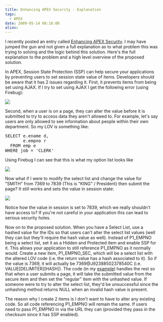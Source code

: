 ```yaml
---
title: Enhancing APEX Security - Explanation
tags:
  - APEX
date: 2009-05-14 08:16:00
alias:
---
```


I recently posted an entry called [Enhancing APEX Security](http://apex-smb.blogspot.com/2009/05/enhancing-apex-security.html). I may have jumped the gun and not given a full explanation as to what problem this was trying to solving and the logic behind this solution. Here's the full explanation to the problem and a high level overview of the proposed solution.

In APEX, Session State Protection (SSP) can help secure your applications by preventing users to set session state value of items. Developers should be aware that it has 2 issues regarding it. First, it prevents items from being set using AJAX. If I try to set using AJAX I get the following error (using Firebug):

[![](http://4.bp.blogspot.com/_33EF80fk9sM/SgwoKsULsHI/AAAAAAAADog/9ZSr7t3nPbw/s400/_15_folloup_1.bmp)](http://4.bp.blogspot.com/_33EF80fk9sM/SgwoKsULsHI/AAAAAAAADog/9ZSr7t3nPbw/s1600-h/_15_folloup_1.bmp)

Second, when a user is on a page, they can alter the value before it is submitted to try to access data they aren't allowed to. For example, let's say users are only allowed to see information about people within their own department. So my LOV is something like:

<pre class="brush: sql">
SELECT e.ename d,
       e.empno r
  FROM emp e
WHERE job = 'CLERK'
</pre>

Using Firebug I can see that this is what my option list looks like

[![](http://4.bp.blogspot.com/_33EF80fk9sM/Sgwoe5C-a5I/AAAAAAAADoo/ujojjsZow68/s400/_15_followup_2.bmp)](http://4.bp.blogspot.com/_33EF80fk9sM/Sgwoe5C-a5I/AAAAAAAADoo/ujojjsZow68/s1600-h/_15_followup_2.bmp)

Now what if I were to modify the select list and change the value for "SMITH" from 7369 to 7839 (This is "KING" / President) then submit the page? It still works and sets the value in session state:

[![](http://3.bp.blogspot.com/_33EF80fk9sM/SgwomQs7-1I/AAAAAAAADow/j87nrZ3affs/s400/_15_followup_3.bmp)](http://3.bp.blogspot.com/_33EF80fk9sM/SgwomQs7-1I/AAAAAAAADow/j87nrZ3affs/s1600-h/_15_followup_3.bmp)

Notice how the value in session is set to 7839, which we really shouldn't have access to? If you're not careful in your application this can lead to serious security holes.

Now on to the proposed solution. When you have a Select List, use a hashed value for the IDs so that users can't alter the select list values (well they can but they'll require the hash value as well). Instead of P1_EMPNO being a select list, set it as a Hidden and Protected item and enable SSP for it. This allows your application to still reference P1_EMPNO as it normally would. Create a new item, P1_EMPNO_SEC, which will be a select list with the altered LOV code (i.e. the return value has a hash associated to it). So if the value is 7369, it will actually be 7369@J92388502378540C (i.e. VALUE[DELIMITER][HASH]). The code (in my [example](http://apex-smb.blogspot.com/2009/05/enhancing-apex-security.html)) handles the rest so that when a user submits a page, it will take the submitted value from the secure item and then set the "regular" item with the unhashed value. If someone were to try to alter the select list, they'd be unsuccessful since the unhashing method returns NULL when an invalid hash value is present.

The reason why I create 2 items is I don't want to have to alter any existing code. So all code referencing P1_EMPNO will remain the same. If users need to pass P1_EMPNO in via the URL they can (provided they pass in the checksum since it has SSP enabled).
